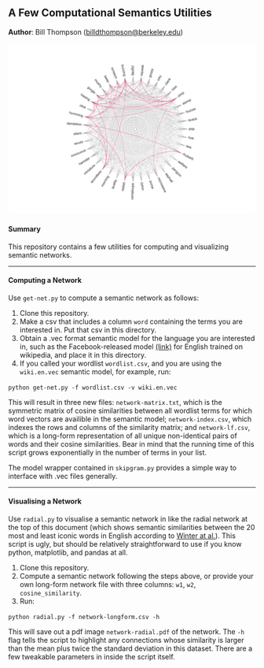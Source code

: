 ## A Few Computational Semantics Utilities

**Author**: Bill Thompson (billdthompson@berkeley.edu)

![alt text](radial-network.png)

#### Summary
This repository contains a few utilities for computing and visualizing semantic networks.

---

#### Computing a Network

Use ```get-net.py``` to compute a semantic network as follows:

1. Clone this repository.
2. Make a csv that includes a column ```word``` containing the terms you are interested in. Put that csv in this directory. 
3. Obtain a .vec format semantic model for the language you are interested in, such as the Facebook-released model [(link)](https://s3-us-west-1.amazonaws.com/fasttext-vectors/wiki.en.vec) for English trained on wikipedia, and place it in this directory.
4. If you called your wordlist ```wordlist.csv```, and you are using the ```wiki.en.vec``` semantic model, for example, run:

 ```python get-net.py -f wordlist.csv -v wiki.en.vec``` 

This will result in three new files: ```network-matrix.txt```, which is the symmetric matrix of cosine similarities between all wordlist terms for which word vectors are availible in the semantic model; ```network-index.csv```, which indexes the rows and columns of the similarity matrix; and ```network-lf.csv```, which is a long-form representation of all unique non-identical pairs of words and their cosine similarities. Bear in mind that the running time of this script grows exponentially in the number of terms in your list. 

The model wrapper contained in ```skipgram.py``` provides a simple way to interface with .vec files generally.

---

#### Visualising a Network

Use ```radial.py``` to visualise a semantic network in like the radial network at the top of this document (which shows semantic similarities between the 20 most and least iconic words in English according to [Winter at al.](https://benjamins.com/#catalog/journals/is.18.3.07win/details)). This script is ugly, but should be relatively straightforward to use if you know python, matplotlib, and pandas at all.   

1. Clone this repository.
2. Compute a semantic network following the steps above, or provide your own long-form network file with three columns: ```w1```, ```w2```, ```cosine_similarity```.
3. Run:

```python radial.py -f network-longform.csv -h```

This will save out a pdf image ```network-radial.pdf``` of the network. The ```-h``` flag tells the script to highlight any connections whose similarity is larger than the mean plus twice the standard deviation in this dataset. There are a few tweakable parameters in inside the script itself.
